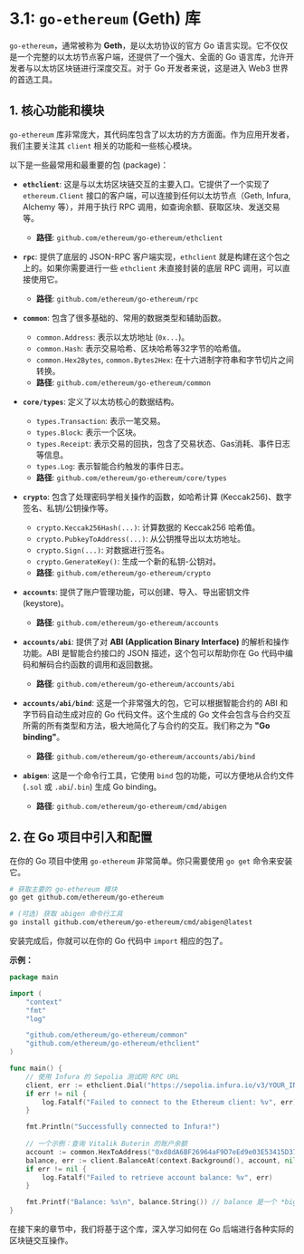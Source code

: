 # 3.1: `go-ethereum` (Geth) 库

`go-ethereum`，通常被称为 **Geth**，是以太坊协议的官方 Go 语言实现。它不仅仅是一个完整的以太坊节点客户端，还提供了一个强大、全面的 Go 语言库，允许开发者与以太坊区块链进行深度交互。对于 Go 开发者来说，这是进入 Web3 世界的首选工具。

## 1. 核心功能和模块

`go-ethereum` 库非常庞大，其代码库包含了以太坊的方方面面。作为应用开发者，我们主要关注其 `client` 相关的功能和一些核心模块。

以下是一些最常用和最重要的包 (package)：

- **`ethclient`**: 这是与以太坊区块链交互的主要入口。它提供了一个实现了 `ethereum.Client` 接口的客户端，可以连接到任何以太坊节点（Geth, Infura, Alchemy 等），并用于执行 RPC 调用，如查询余额、获取区块、发送交易等。
  - **路径**: `github.com/ethereum/go-ethereum/ethclient`

- **`rpc`**: 提供了底层的 JSON-RPC 客户端实现，`ethclient` 就是构建在这个包之上的。如果你需要进行一些 `ethclient` 未直接封装的底层 RPC 调用，可以直接使用它。
  - **路径**: `github.com/ethereum/go-ethereum/rpc`

- **`common`**: 包含了很多基础的、常用的数据类型和辅助函数。
  - `common.Address`: 表示以太坊地址 (`0x...`)。
  - `common.Hash`: 表示交易哈希、区块哈希等32字节的哈希值。
  - `common.Hex2Bytes`, `common.Bytes2Hex`: 在十六进制字符串和字节切片之间转换。
  - **路径**: `github.com/ethereum/go-ethereum/common`

- **`core/types`**: 定义了以太坊核心的数据结构。
  - `types.Transaction`: 表示一笔交易。
  - `types.Block`: 表示一个区块。
  - `types.Receipt`: 表示交易的回执，包含了交易状态、Gas消耗、事件日志等信息。
  - `types.Log`: 表示智能合约触发的事件日志。
  - **路径**: `github.com/ethereum/go-ethereum/core/types`

- **`crypto`**: 包含了处理密码学相关操作的函数，如哈希计算 (Keccak256)、数字签名、私钥/公钥操作等。
  - `crypto.Keccak256Hash(...)`: 计算数据的 Keccak256 哈希值。
  - `crypto.PubkeyToAddress(...)`: 从公钥推导出以太坊地址。
  - `crypto.Sign(...)`: 对数据进行签名。
  - `crypto.GenerateKey()`: 生成一个新的私钥-公钥对。
  - **路径**: `github.com/ethereum/go-ethereum/crypto`

- **`accounts`**: 提供了账户管理功能，可以创建、导入、导出密钥文件 (keystore)。
  - **路径**: `github.com/ethereum/go-ethereum/accounts`

- **`accounts/abi`**: 提供了对 **ABI (Application Binary Interface)** 的解析和操作功能。ABI 是智能合约接口的 JSON 描述，这个包可以帮助你在 Go 代码中编码和解码合约函数的调用和返回数据。
  - **路径**: `github.com/ethereum/go-ethereum/accounts/abi`

- **`accounts/abi/bind`**: 这是一个非常强大的包，它可以根据智能合约的 ABI 和字节码自动生成对应的 Go 代码文件。这个生成的 Go 文件会包含与合约交互所需的所有类型和方法，极大地简化了与合约的交互。我们称之为 **"Go binding"**。
  - **路径**: `github.com/ethereum/go-ethereum/accounts/abi/bind`

- **`abigen`**: 这是一个命令行工具，它使用 `bind` 包的功能，可以方便地从合约文件 (`.sol` 或 `.abi`/`.bin`) 生成 Go binding。
  - **路径**: `github.com/ethereum/go-ethereum/cmd/abigen`

## 2. 在 Go 项目中引入和配置

在你的 Go 项目中使用 `go-ethereum` 非常简单。你只需要使用 `go get` 命令来安装它。

```bash
# 获取主要的 go-ethereum 模块
go get github.com/ethereum/go-ethereum

# (可选) 获取 abigen 命令行工具
go install github.com/ethereum/go-ethereum/cmd/abigen@latest
```

安装完成后，你就可以在你的 Go 代码中 `import` 相应的包了。

**示例：**

```go
package main

import (
	"context"
	"fmt"
	"log"

	"github.com/ethereum/go-ethereum/common"
	"github.com/ethereum/go-ethereum/ethclient"
)

func main() {
	// 使用 Infura 的 Sepolia 测试网 RPC URL
	client, err := ethclient.Dial("https://sepolia.infura.io/v3/YOUR_INFURA_PROJECT_ID")
	if err != nil {
		log.Fatalf("Failed to connect to the Ethereum client: %v", err)
	}

	fmt.Println("Successfully connected to Infura!")
	
	// 一个示例：查询 Vitalik Buterin 的账户余额
	account := common.HexToAddress("0xd8dA6BF26964aF9D7eEd9e03E53415D37aA96045")
	balance, err := client.BalanceAt(context.Background(), account, nil) // nil 表示查询最新区块的余额
	if err != nil {
		log.Fatalf("Failed to retrieve account balance: %v", err)
	}

	fmt.Printf("Balance: %s\n", balance.String()) // balance 是一个 *big.Int 类型
}
```

在接下来的章节中，我们将基于这个库，深入学习如何在 Go 后端进行各种实际的区块链交互操作。 